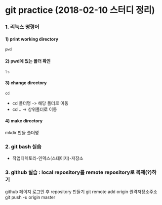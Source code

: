 # git practice (2018-02-10 스터디 정리)

### 1. 리눅스 명령어
#### 1) print working directory
    pwd
#### 2) pwd에 있는 폴더 확인
    ls
#### 3) change directory
    cd
* cd 폴더명 -> 해당 폴더로 이동
* cd .. -> 상위폴더로 이동
#### 4) make directory
  mkdir 만들 폴더명

### 2. git bash 실습
* 작업디렉토리-인덱스(스테이지)-저장소

### 3. github 실습 : local repository를 remote repository로 복제(?)하기
github 페이지 로그인 후 repository 만들기
    git remote add origin 원격저장소주소
    git push -u origin master
